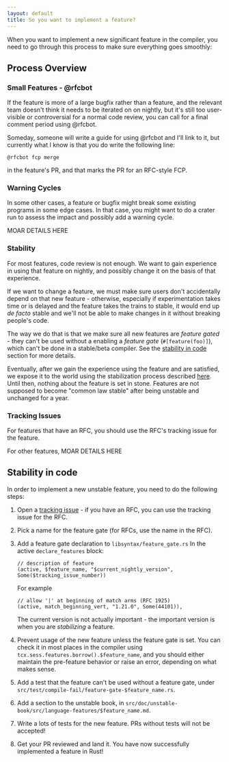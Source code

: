 ```yaml
---
layout: default
title: So you want to implement a feature?
---
```


When you want to implement a new significant feature in the compiler, you need to go through this process to make sure everything goes smoothly:

## Process Overview

### Small Features - @rfcbot

If the feature is more of a large bugfix rather than a feature, and the relevant team doesn't think it needs to be iterated on on nightly, but it's still too user-visible or controversial for a normal code review, you can call for a final comment period using @rfcbot.

Someday, someone will write a guide for using @rfcbot and I'll link to it, but currently what I know is that you do write the following line:

```
@rfcbot fcp merge
```

in the feature's PR, and that marks the PR for an RFC-style FCP.

### Warning Cycles

In some other cases, a feature or bugfix might break some existing programs in some edge cases. In that case, you might want to do a crater run to assess the impact and possibly add a warning cycle.

MOAR DETAILS HERE

### Stability

For most features, code review is not enough. We want to gain experience in using that feature on nightly, and possibly change it on the basis of that experience.

If we want to change a feature, we must make sure users don't accidentally depend on that new feature - otherwise, especially if experimentation takes time or is delayed and the feature takes the trains to stable, it would end up *de facto* stable and we'll not be able to make changes in it without breaking people's code.

The way we do that is that we make sure all new features are *feature gated* - they can't be used without a enabling a *feature gate* (`#[feature(foo)]`), which can't be done in a stable/beta compiler. See the [stability in code](#stability-in-code) section for more details.

Eventually, after we gain the experience using the feature and are satisfied, we expose it to the world using the stabilization process described [here](stabilization-guide.html). Until then, nothing about the feature is set in stone. Features are not supposed to become "common law stable" after being unstable and unchanged for a year.

### Tracking Issues

For features that have an RFC, you should use the RFC's tracking issue for the feature.

For other features, MOAR DETAILS HERE

## Stability in code

In order to implement a new unstable feature, you need to do the following steps:

1. Open a [tracking issue](#tracking-issues) - if you have an RFC, you can use the tracking issue for the RFC.
2. Pick a name for the feature gate (for RFCs, use the name in the RFC).
3. Add a feature gate declaration to `libsyntax/feature_gate.rs`
    In the active `declare_features` block:
    ```
    // description of feature
    (active, $feature_name, "$current_nightly_version", Some($tracking_issue_number))
    ```
    For example
    ```
    // allow '|' at beginning of match arms (RFC 1925)
    (active, match_beginning_vert, "1.21.0", Some(44101)),
    ```
    
    The current version is not actually important - the important version is when you are *stabilizing* a feature.
4. Prevent usage of the new feature unless the feature gate is set. You can check it in most places in the compiler using `tcx.sess.features.borrow().$feature_name`, and you should either maintain the pre-feature behavior or raise an error, depending on what makes sense.
5. Add a test that the feature can't be used without a feature gate, under `src/test/compile-fail/feature-gate-$feature_name.rs`.
6. Add a section to the unstable book, in `src/doc/unstable-book/src/language-features/$feature_name.md`.
7. Write a lots of tests for the new feature. PRs without tests will not be accepted!
8. Get your PR reviewed and land it. You have now successfully implemented a feature in Rust!
